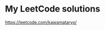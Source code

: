 # My LeetCode solutions

https://leetcode.com/kawamataryo/

<!--START_SECTION:leetcode-streak-updated-time--><!--END_SECTION:leetcode-streak-updated-time-->

